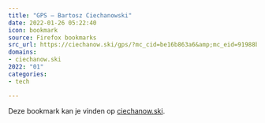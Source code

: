 ```yaml
---
title: "GPS – Bartosz Ciechanowski"
date: 2022-01-26 05:22:40
icon: bookmark
source: Firefox bookmarks
src_url: https://ciechanow.ski/gps/?mc_cid=be16b863a6&amp;mc_eid=91988bade5
domains:
- ciechanow.ski
2022: "01"
categories:
- tech

---
```

Deze bookmark kan je vinden op [ciechanow.ski](https://ciechanow.ski/gps/?mc_cid=be16b863a6&amp;mc_eid=91988bade5).
